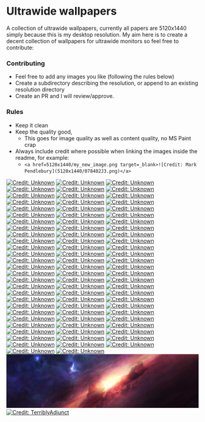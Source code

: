 # Ultrawide wallpapers

A collection of ultrawide wallpapers, currently all papers are 5120x1440 simply because this is my desktop resolution. My aim here is to create a decent collection of wallpapers for ultrawide monitors so feel free to contribute: 

### Contributing
- Feel free to add any images you like (following the rules below) 
- Create a subdirectory describing the resolution, or append to an existing resolution directory
- Create an PR and I will review/approve.


### Rules
- Keep it clean
- Keep the quality good, 
  - This goes for image quality as well as content quality, no MS Paint crap
- Always include credit where possible when linking the images inside the readme, for example: 
  - ```<a href=5120x1440/my_new_image.png target=_blank>![Credit: Mark Pendlebury](5120x1440/078402J3.png)</a>```


<a href=5120x1440/078402J3.png target=_blank>![Credit: Unknown](5120x1440/078402J3.png)</a>
<a href=5120x1440/0VUYbp1O.png target=_blank>![Credit: Unknown](5120x1440/0VUYbp1O.png)</a>
<a href=5120x1440/1eMkfcC.png target=_blank>![Credit: Unknown](5120x1440/1eMkfcC.png)</a>
<a href=5120x1440/1qTPzJPA.png target=_blank>![Credit: Unknown](5120x1440/1qTPzJPA.png)</a>
<a href=5120x1440/1S27HDlI.png target=_blank>![Credit: Unknown](5120x1440/1S27HDlI.png)</a>
<a href=5120x1440/227JzWlT.png target=_blank>![Credit: Unknown](5120x1440/227JzWlT.png)</a>
<a href=5120x1440/2YBMMEXw.png target=_blank>![Credit: Unknown](5120x1440/2YBMMEXw.png)</a>
<a href=5120x1440/45dEJKan.png target=_blank>![Credit: Unknown](5120x1440/45dEJKan.png)</a>
<a href=5120x1440/5ALvAQ3A.png target=_blank>![Credit: Unknown](5120x1440/5ALvAQ3A.png)</a>
<a href=5120x1440/6GMqcVqw.png target=_blank>![Credit: Unknown](5120x1440/6GMqcVqw.png)</a>
<a href=5120x1440/6v-Z886d.png target=_blank>![Credit: Unknown](5120x1440/6v-Z886d.png)</a>
<a href=5120x1440/8hnWsLYA.png target=_blank>![Credit: Unknown](5120x1440/8hnWsLYA.png)</a>
<a href=5120x1440/8of4Wc3t.png target=_blank>![Credit: Unknown](5120x1440/8of4Wc3t.png)</a>
<a href=5120x1440/AlL1aShi.png target=_blank>![Credit: Unknown](5120x1440/AlL1aShi.png)</a>
<a href=5120x1440/BHEwJ9HQ.png target=_blank>![Credit: Unknown](5120x1440/BHEwJ9HQ.png)</a>
<a href=5120x1440/Bix57su7.png target=_blank>![Credit: Unknown](5120x1440/Bix57su7.png)</a>
<a href=5120x1440/bvLl9hHA.png target=_blank>![Credit: Unknown](5120x1440/bvLl9hHA.png)</a>
<a href=5120x1440/CGElDb22.png target=_blank>![Credit: Unknown](5120x1440/CGElDb22.png)</a>
<a href=5120x1440/cNCbHoVQ.png target=_blank>![Credit: Unknown](5120x1440/cNCbHoVQ.png)</a>
<a href=5120x1440/dsW4Cigw.png target=_blank>![Credit: Unknown](5120x1440/dsW4Cigw.png)</a>
<a href=5120x1440/dUy334Rh.png target=_blank>![Credit: Unknown](5120x1440/dUy334Rh.png)</a>
<a href=5120x1440/DYZzjgPQ.png target=_blank>![Credit: Unknown](5120x1440/DYZzjgPQ.png)</a>
<a href=5120x1440/e6GEtFha.png target=_blank>![Credit: Unknown](5120x1440/e6GEtFha.png)</a>
<a href=5120x1440/faidYxFh.png target=_blank>![Credit: Unknown](5120x1440/faidYxFh.png)</a>
<a href=5120x1440/FUe9brbA.png target=_blank>![Credit: Unknown](5120x1440/FUe9brbA.png)</a>
<a href=5120x1440/gLykC936.png target=_blank>![Credit: Unknown](5120x1440/gLykC936.png)</a>
<a href=5120x1440/GO2yS05A.jpeg target=_blank>![Credit: Unknown](5120x1440/GO2yS05A.jpeg)</a>
<a href=5120x1440/i4txDwpQ.png target=_blank>![Credit: Unknown](5120x1440/i4txDwpQ.png)</a>
<a href=5120x1440/ifDnUsyw.png target=_blank>![Credit: Unknown](5120x1440/ifDnUsyw.png)</a>
<a href=5120x1440/ItLyfSXY.png target=_blank>![Credit: Unknown](5120x1440/ItLyfSXY.png)</a>
<a href=5120x1440/Iv1XBMaw.png target=_blank>![Credit: Unknown](5120x1440/Iv1XBMaw.png)</a>
<a href=5120x1440/iVW0zHWg.png target=_blank>![Credit: Unknown](5120x1440/iVW0zHWg.png)</a>
<a href=5120x1440/jNxtsNxg.png target=_blank>![Credit: Unknown](5120x1440/jNxtsNxg.png)</a>
<a href=5120x1440/JTY9V7Gi.png target=_blank>![Credit: Unknown](5120x1440/JTY9V7Gi.png)</a>
<a href=5120x1440/KlVPpHZ4.png target=_blank>![Credit: Unknown](5120x1440/KlVPpHZ4.png)</a>
<a href=5120x1440/lKwpHNHw.png target=_blank>![Credit: Unknown](5120x1440/lKwpHNHw.png)</a>
<a href=5120x1440/LsatIjEr.png target=_blank>![Credit: Unknown](5120x1440/LsatIjEr.png)</a>
<a href=5120x1440/LsRf8aF.png target=_blank>![Credit: Unknown](5120x1440/LsRf8aF.png)</a>
<a href=5120x1440/lUU4I4Rc.png target=_blank>![Credit: Unknown](5120x1440/lUU4I4Rc.png)</a>
<a href=5120x1440/MGuTG8FM.png target=_blank>![Credit: Unknown](5120x1440/MGuTG8FM.png)</a>
<a href=5120x1440/MpxAYSRw.png target=_blank>![Credit: Unknown](5120x1440/MpxAYSRw.png)</a>
<a href=5120x1440/Nb09XA0u.png target=_blank>![Credit: Unknown](5120x1440/Nb09XA0u.png)</a>
<a href=5120x1440/nKFL-VPi.png target=_blank>![Credit: Unknown](5120x1440/nKFL-VPi.png)</a>
<a href=5120x1440/NM1r-7Ql.png target=_blank>![Credit: Unknown](5120x1440/NM1r-7Ql.png)</a>
<a href=5120x1440/nopAVd9k.png target=_blank>![Credit: Unknown](5120x1440/nopAVd9k.png)</a>
<a href=5120x1440/NZsPazHQ.png target=_blank>![Credit: Unknown](5120x1440/NZsPazHQ.png)</a>
<a href=5120x1440/oqoFMtiA.png target=_blank>![Credit: Unknown](5120x1440/oqoFMtiA.png)</a>
<a href=5120x1440/Orgva4cQ.png target=_blank>![Credit: Unknown](5120x1440/Orgva4cQ.png)</a>
<a href=5120x1440/Pn39gfnw.png target=_blank>![Credit: Unknown](5120x1440/Pn39gfnw.png)</a>
<a href=5120x1440/rbaOz2Xi.png target=_blank>![Credit: Unknown](5120x1440/rbaOz2Xi.png)</a>
<a href=5120x1440/RJ0EKJWg.png target=_blank>![Credit: Unknown](5120x1440/RJ0EKJWg.png)</a>
<a href=5120x1440/s092Ziuw.png target=_blank>![Credit: Unknown](5120x1440/s092Ziuw.png)</a>
<a href=5120x1440/s3EcIJp9.png target=_blank>![Credit: Unknown](5120x1440/s3EcIJp9.png)</a>
<a href=5120x1440/SwEMb5MQ.png target=_blank>![Credit: Unknown](5120x1440/SwEMb5MQ.png)</a>
<a href=5120x1440/tg9G4xWL.png target=_blank>![Credit: Unknown](5120x1440/tg9G4xWL.png)</a>
<a href=5120x1440/ujdcGpYw.png target=_blank>![Credit: Unknown](5120x1440/ujdcGpYw.png)</a>
<a href=5120x1440/Ur4Kznc3.png target=_blank>![Credit: Unknown](5120x1440/Ur4Kznc3.png)</a>
<a href=5120x1440/UWAI9ocv.png target=_blank>![Credit: Unknown](5120x1440/UWAI9ocv.png)</a>
<a href=5120x1440/VBYW2z0w.png target=_blank>![Credit: Unknown](5120x1440/VBYW2z0w.png)</a>
<a href=5120x1440/Vl6WFFTg.png target=_blank>![Credit: Unknown](5120x1440/Vl6WFFTg.png)</a>
<a href=5120x1440/vtu0Q7Sg.png target=_blank>![Credit: Unknown](5120x1440/vtu0Q7Sg.png)</a>
<a href=5120x1440/wdEW0zwK.png target=_blank>![Credit: Unknown](5120x1440/wdEW0zwK.png)</a>
<a href=5120x1440/WKDVhCME.png target=_blank>![Credit: Unknown](5120x1440/WKDVhCME.png)</a>
<a href=5120x1440/WKnx-Yn1.png target=_blank>![Credit: Unknown](5120x1440/WKnx-Yn1.png)</a>
<a href=5120x1440/WQJruTtU.png target=_blank>![Credit: Unknown](5120x1440/WQJruTtU.png)</a>
<a href=5120x1440/WX8CISSw.png target=_blank>![Credit: Unknown](5120x1440/WX8CISSw.png)</a>
<a href=5120x1440/x1MppboA.png target=_blank>![Credit: Unknown](5120x1440/x1MppboA.png)</a>
<a href=5120x1440/xavbDnaQ.png target=_blank>![Credit: Unknown](5120x1440/xavbDnaQ.png)</a>
<a href=5120x1440/xcxFe6Wg.png target=_blank>![Credit: Unknown](5120x1440/xcxFe6Wg.png)</a>
<a href=5120x1440/XMX1zHDw.png target=_blank>![Credit: Unknown](5120x1440/XMX1zHDw.png)</a>
<a href=5120x1440/xuFi3xpA.png target=_blank>![Credit: Unknown](5120x1440/xuFi3xpA.png)</a>
<a href=5120x1440/XVEFkamy.png target=_blank>![Credit: Unknown](5120x1440/XVEFkamy.png)</a>
<a href=5120x1440/y_F3Ux3w.png target=_blank>![Credit: Unknown](5120x1440/y_F3Ux3w.png)</a>
<a href=5120x1440/YNg_Rvw6.png target=_blank>![Credit: Unknown](5120x1440/YNg_Rvw6.png)</a>
<a href=5120x1440/Z5hj_CoA.png target=_blank>![Credit: Unknown](5120x1440/Z5hj_CoA.png)</a>
<a href=5120x1440/Za6QjGJw.png target=_blank>![Credit: Unknown](5120x1440/Za6QjGJw.png)</a>
<a href=5120x1440/zKRckPIA.png target=_blank>![Credit: Unknown](5120x1440/zKRckPIA.png)</a>
<a href=5120x1440/ZOi9wj3Z.png target=_blank>![Credit: Unknown](5120x1440/ZOi9wj3Z.png)</a>
<a href=5120x1440/zSGRPVMk.png target=_blank>![Credit: Unknown](5120x1440/zSGRPVMk.png)</a>
<a href=5120x1440/ZTZm28Uw.png target=_blank>![Credit: Unknown](5120x1440/ZTZm28Uw.png)</a>
<a href=5120x1440/XyrcdZobNE.jpg target=_blank>![Credit: Unknown](5120x1440/XyrcdZobNE.jpg)</a><a href=3440x1440/K7CXWPZ9U9EO5BU13NL6.png target=_blank>![Credit: TerriblyAdjunct](3440x1440/K7CXWPZ9U9EO5BU13NL6.png)</a>